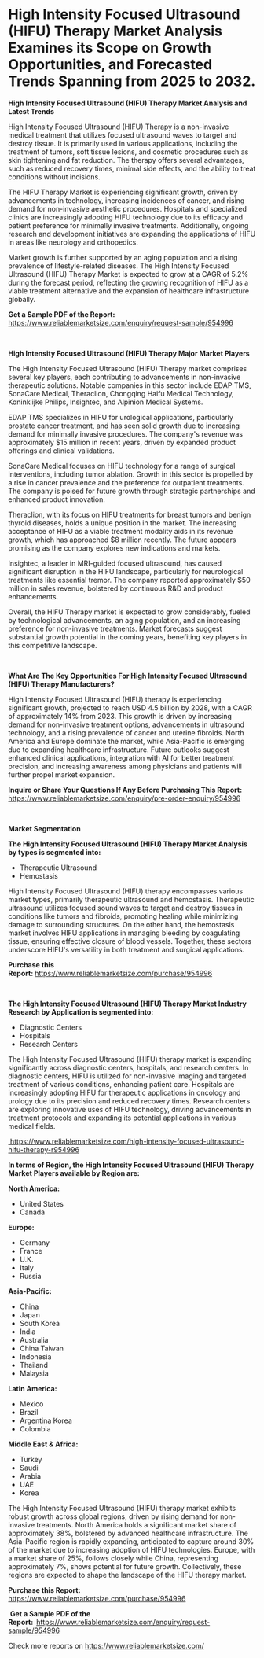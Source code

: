 <p><h1>High Intensity Focused Ultrasound (HIFU) Therapy Market Analysis Examines its Scope on Growth Opportunities, and Forecasted Trends Spanning from 2025 to 2032.</h1></p><p><strong>High Intensity Focused Ultrasound (HIFU) Therapy Market Analysis and Latest Trends</strong></p>
<p><p>High Intensity Focused Ultrasound (HIFU) Therapy is a non-invasive medical treatment that utilizes focused ultrasound waves to target and destroy tissue. It is primarily used in various applications, including the treatment of tumors, soft tissue lesions, and cosmetic procedures such as skin tightening and fat reduction. The therapy offers several advantages, such as reduced recovery times, minimal side effects, and the ability to treat conditions without incisions.</p><p>The HIFU Therapy Market is experiencing significant growth, driven by advancements in technology, increasing incidences of cancer, and rising demand for non-invasive aesthetic procedures. Hospitals and specialized clinics are increasingly adopting HIFU technology due to its efficacy and patient preference for minimally invasive treatments. Additionally, ongoing research and development initiatives are expanding the applications of HIFU in areas like neurology and orthopedics.</p><p>Market growth is further supported by an aging population and a rising prevalence of lifestyle-related diseases. The High Intensity Focused Ultrasound (HIFU) Therapy Market is expected to grow at a CAGR of 5.2% during the forecast period, reflecting the growing recognition of HIFU as a viable treatment alternative and the expansion of healthcare infrastructure globally.</p></p>
<p><strong>Get a Sample PDF of the Report:&nbsp;</strong> <a href="https://www.reliablemarketsize.com/enquiry/request-sample/954996?utm_campaign=2005&utm_medium=2&utm_source=Github&utm_content=ia&utm_term=03032025&utm_id=high-intensity-focused-ultrasound-hifu-therapy">https://www.reliablemarketsize.com/enquiry/request-sample/954996</a></p>
<p>&nbsp;</p>
<p><strong>High Intensity Focused Ultrasound (HIFU) Therapy Major Market Players</strong></p>
<p><p>The High Intensity Focused Ultrasound (HIFU) Therapy market comprises several key players, each contributing to advancements in non-invasive therapeutic solutions. Notable companies in this sector include EDAP TMS, SonaCare Medical, Theraclion, Chongqing Haifu Medical Technology, Koninklijke Philips, Insightec, and Alpinion Medical Systems.</p><p>EDAP TMS specializes in HIFU for urological applications, particularly prostate cancer treatment, and has seen solid growth due to increasing demand for minimally invasive procedures. The company's revenue was approximately $15 million in recent years, driven by expanded product offerings and clinical validations.</p><p>SonaCare Medical focuses on HIFU technology for a range of surgical interventions, including tumor ablation. Growth in this sector is propelled by a rise in cancer prevalence and the preference for outpatient treatments. The company is poised for future growth through strategic partnerships and enhanced product innovation.</p><p>Theraclion, with its focus on HIFU treatments for breast tumors and benign thyroid diseases, holds a unique position in the market. The increasing acceptance of HIFU as a viable treatment modality aids in its revenue growth, which has approached $8 million recently. The future appears promising as the company explores new indications and markets.</p><p>Insightec, a leader in MRI-guided focused ultrasound, has caused significant disruption in the HIFU landscape, particularly for neurological treatments like essential tremor. The company reported approximately $50 million in sales revenue, bolstered by continuous R&D and product enhancements.</p><p>Overall, the HIFU Therapy market is expected to grow considerably, fueled by technological advancements, an aging population, and an increasing preference for non-invasive treatments. Market forecasts suggest substantial growth potential in the coming years, benefiting key players in this competitive landscape.</p></p>
<p>&nbsp;</p>
<p><strong>What Are The Key Opportunities For High Intensity Focused Ultrasound (HIFU) Therapy Manufacturers?</strong></p>
<p><p>High Intensity Focused Ultrasound (HIFU) therapy is experiencing significant growth, projected to reach USD 4.5 billion by 2028, with a CAGR of approximately 14% from 2023. This growth is driven by increasing demand for non-invasive treatment options, advancements in ultrasound technology, and a rising prevalence of cancer and uterine fibroids. North America and Europe dominate the market, while Asia-Pacific is emerging due to expanding healthcare infrastructure. Future outlooks suggest enhanced clinical applications, integration with AI for better treatment precision, and increasing awareness among physicians and patients will further propel market expansion.</p></p>
<p><strong>Inquire or Share Your Questions If Any Before Purchasing This Report:</strong> <a href="https://www.reliablemarketsize.com/enquiry/pre-order-enquiry/954996?utm_campaign=2005&utm_medium=2&utm_source=Github&utm_content=ia&utm_term=03032025&utm_id=high-intensity-focused-ultrasound-hifu-therapy">https://www.reliablemarketsize.com/enquiry/pre-order-enquiry/954996</a></p>
<p>&nbsp;</p>
<p><strong>Market Segmentation</strong></p>
<p><strong>The High Intensity Focused Ultrasound (HIFU) Therapy Market Analysis by types is segmented into:</strong></p>
<p><ul><li>Therapeutic Ultrasound</li><li>Hemostasis</li></ul></p>
<p><p>High Intensity Focused Ultrasound (HIFU) therapy encompasses various market types, primarily therapeutic ultrasound and hemostasis. Therapeutic ultrasound utilizes focused sound waves to target and destroy tissues in conditions like tumors and fibroids, promoting healing while minimizing damage to surrounding structures. On the other hand, the hemostasis market involves HIFU applications in managing bleeding by coagulating tissue, ensuring effective closure of blood vessels. Together, these sectors underscore HIFU's versatility in both treatment and surgical applications.</p></p>
<p><strong>Purchase this Report:&nbsp;</strong><a href="https://www.reliablemarketsize.com/purchase/954996?utm_campaign=2005&utm_medium=2&utm_source=Github&utm_content=ia&utm_term=03032025&utm_id=high-intensity-focused-ultrasound-hifu-therapy">https://www.reliablemarketsize.com/purchase/954996</a></p>
<p>&nbsp;</p>
<p><strong>The High Intensity Focused Ultrasound (HIFU) Therapy Market Industry Research by Application is segmented into:</strong></p>
<p><ul><li>Diagnostic Centers</li><li>Hospitals</li><li>Research Centers</li></ul></p>
<p><p>The High Intensity Focused Ultrasound (HIFU) therapy market is expanding significantly across diagnostic centers, hospitals, and research centers. In diagnostic centers, HIFU is utilized for non-invasive imaging and targeted treatment of various conditions, enhancing patient care. Hospitals are increasingly adopting HIFU for therapeutic applications in oncology and urology due to its precision and reduced recovery times. Research centers are exploring innovative uses of HIFU technology, driving advancements in treatment protocols and expanding its potential applications in various medical fields.</p></p>
<p><a href="https://www.reliablemarketsize.com/high-intensity-focused-ultrasound-hifu-therapy-r954996?utm_campaign=2005&utm_medium=2&utm_source=Github&utm_content=ia&utm_term=03032025&utm_id=high-intensity-focused-ultrasound-hifu-therapy">&nbsp;https://www.reliablemarketsize.com/high-intensity-focused-ultrasound-hifu-therapy-r954996</a></p>
<p><strong>In terms of Region, the High Intensity Focused Ultrasound (HIFU) Therapy Market Players available by Region are:</strong></p>
<p>
    <p> <strong> North America: </strong>
        <ul>
            <li>United States</li>
            <li>Canada</li>
        </ul>
        </p> 
    <p> <strong> Europe: </strong>
        <ul>
            <li>Germany</li>
            <li>France</li>
            <li>U.K.</li>
            <li>Italy</li>
            <li>Russia</li>
        </ul>
        </p> 
    <p> <strong> Asia-Pacific: </strong>
        <ul>
            <li>China</li>
            <li>Japan</li>
            <li>South Korea</li>
            <li>India</li>
            <li>Australia</li>
            <li>China Taiwan</li>
            <li>Indonesia</li>
            <li>Thailand</li>
            <li>Malaysia</li>
        </ul>
        </p> 
    <p> <strong> Latin America: </strong>
        <ul>
            <li>Mexico</li>
            <li>Brazil</li>
            <li>Argentina Korea</li>
            <li>Colombia</li>
        </ul>
        </p> 
    <p> <strong> Middle East & Africa: </strong>
        <ul>
            <li>Turkey</li>
            <li>Saudi</li>
            <li>Arabia</li>
            <li>UAE</li>
            <li>Korea</li>
        </ul>
    </p>
    </p>
<p><p>The High Intensity Focused Ultrasound (HIFU) therapy market exhibits robust growth across global regions, driven by rising demand for non-invasive treatments. North America holds a significant market share of approximately 38%, bolstered by advanced healthcare infrastructure. The Asia-Pacific region is rapidly expanding, anticipated to capture around 30% of the market due to increasing adoption of HIFU technologies. Europe, with a market share of 25%, follows closely while China, representing approximately 7%, shows potential for future growth. Collectively, these regions are expected to shape the landscape of the HIFU therapy market.</p></p>
<p><strong>Purchase this Report: </strong><a href="https://www.reliablemarketsize.com/purchase/954996?utm_campaign=2005&utm_medium=2&utm_source=Github&utm_content=ia&utm_term=03032025&utm_id=high-intensity-focused-ultrasound-hifu-therapy">https://www.reliablemarketsize.com/purchase/954996</a></p>
<p>&nbsp;<strong>Get a Sample PDF of the Report:&nbsp;&nbsp;</strong><a href="https://www.reliablemarketsize.com/enquiry/request-sample/954996?utm_campaign=2005&utm_medium=2&utm_source=Github&utm_content=ia&utm_term=03032025&utm_id=high-intensity-focused-ultrasound-hifu-therapy">https://www.reliablemarketsize.com/enquiry/request-sample/954996</a></p>
<p><strong></strong></p>
<p>Check more reports on <a href="https://www.reliablemarketsize.com/?utm_campaign=2005&utm_medium=2&utm_source=Github&utm_content=ia&utm_term=03032025&utm_id=high-intensity-focused-ultrasound-hifu-therapy">https://www.reliablemarketsize.com/</a></p>